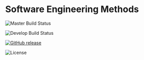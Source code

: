 
# Software Engineering Methods

![Master Build Status](https://github.com/padaukwai/Lab02/actions/workflows/main.yml/badge.svg?branch=master)

![Develop Build Status](https://github.com/padaukwai/Lab02/actions/workflows/main.yml/badge.svg?branch=develop1)

[![GitHub release](https://img.shields.io/github/release/padaukwai/REPO.svg)](https://github.com/padaukwai/Lab02/releases)

![License](https://img.shields.io/badge/License-Apache_2.0-blue.svg)
